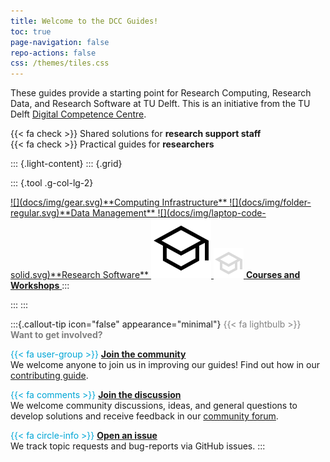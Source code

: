 ```yaml
---
title: Welcome to the DCC Guides!
toc: true
page-navigation: false
repo-actions: false
css: /themes/tiles.css
---
```


These guides provide a starting point for Research Computing, Research Data, and Research Software at TU Delft. This is an initiative from the TU Delft [Digital Competence Centre](/docs/community/dcc.md). 

{{< fa check >}} Shared solutions for **research support staff**<br>
{{< fa check >}} Practical guides for **researchers**<br>


::: {.light-content}
::: {.grid}

::: {.tool .g-col-lg-2}

<a href="docs/infrastructure/getting_started.md" role="button" class="btn btn-outline-light">
![](docs/img/gear.svg)**Computing Infrastructure**
</a>

<a href="docs/data/getting_started.md" role="button" class="btn btn-outline-light">
![](docs/img/folder-regular.svg)**Data Management**
</a>

<a href="docs/software/getting_started.md" role="button" class="btn btn-outline-light">
![](docs/img/laptop-code-solid.svg)**Research Software**
</a>

<a href="docs/resources/courses.md" role="button" class="btn btn-outline-light">
  <img src="docs/img/cap.svg" class="img-light" alt="Courses (light)">
  <img src="docs/img/cap-dark.svg" class="img-dark" alt="Courses (dark)">
  <strong>Courses and Workshops</strong>
</a>
:::

:::
:::

:::{.callout-tip icon="false" appearance="minimal"}
<span style="color: gray;">{{< fa lightbulb >}} **Want to get involved?**</span>
<br>

<span style="color: #00A6D6;">{{< fa user-group >}}</span> [**Join the community**](CONTRIBUTING.md)<br>
We welcome anyone to join us in improving our guides! Find out how in our [contributing guide](CONTRIBUTING.md).

<span style="color: #00A6D6;">{{< fa comments >}}</span> [**Join the discussion**](https://github.com/TU-Delft-DCC/TU-Delft-DCC.github.io/discussions)<br>
We welcome community discussions, ideas, and general questions to develop solutions and receive feedback in our [community forum](https://github.com/TU-Delft-DCC/TU-Delft-DCC.github.io/discussions).

<span style="color: #00A6D6;">{{< fa circle-info >}}</span> [**Open an issue**](https://github.com/TU-Delft-DCC/TU-Delft-DCC.github.io/issues/new/choose)<br>
We track topic requests and bug-reports via GitHub issues.
:::